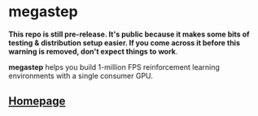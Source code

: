 # megastep

**This repo is still pre-release. It's public because it makes some bits of testing & distribution setup easier. If you come across it before this warning is removed, don't expect things to work**.

**megastep** helps you build 1-million FPS reinforcement learning environments with a single consumer GPU.

## [Homepage](http://andyljones.github.io/megastep)
